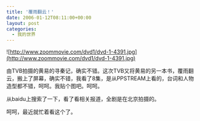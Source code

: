 ```yaml
---
title: '覆雨翻云！'
date: 2006-01-12T08:11:00+00:00
layout: post
categories:
  - 我的世界
---
```


![http://www.zoommovie.com/dvd1/dvd-1-4391.jpg](http://www.zoommovie.com/dvd1/dvd-1-4391.jpg)

由TVB拍摄的黄易的寻秦记，确实不错。这次TVB又将黄易的另一本书，覆雨翻云，搬上了屏幕，确实不错，我看了8集，是从PPSTREAM上看的，台词和人物造型都不错，呵呵。我贴个图吧。呵呵。

从baidu上搜索了一下，看了看相关报道，全剧是在北京拍摄的。

呵呵，最近就忙着看这个了。